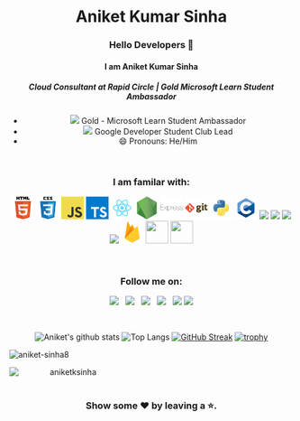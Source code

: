 <center>
  
# Aniket Kumar Sinha

### Hello Developers 👋
#### I am Aniket Kumar Sinha
##### Cloud Consultant at Rapid Circle | Gold Microsoft Learn Student Ambassador

- <code><img height="15" src="https://studentambassadors.microsoft.com/Assets/Badge/LevelGold.png"></code> Gold - Microsoft Learn Student Ambassador
- <code><img height="15" src="https://pbs.twimg.com/profile_images/1182361454072209408/VEaUkAkk_400x400.png"></code> Google Developer Student Club Lead
- 😄 Pronouns: He/Him

<br>





### I am familar with:

<code><img height="40" src="https://raw.githubusercontent.com/github/explore/80688e429a7d4ef2fca1e82350fe8e3517d3494d/topics/html/html.png"></code>
<code><img height="40" src="https://raw.githubusercontent.com/github/explore/80688e429a7d4ef2fca1e82350fe8e3517d3494d/topics/css/css.png"></code>
<code><img height="40" src="https://raw.githubusercontent.com/github/explore/80688e429a7d4ef2fca1e82350fe8e3517d3494d/topics/javascript/javascript.png"></code>
<code><img height="40" src="https://raw.githubusercontent.com/github/explore/80688e429a7d4ef2fca1e82350fe8e3517d3494d/topics/typescript/typescript.png"></code>
<code><img height="40" src="https://raw.githubusercontent.com/github/explore/80688e429a7d4ef2fca1e82350fe8e3517d3494d/topics/react/react.png"></code>
<code><img height="40" src="https://raw.githubusercontent.com/github/explore/80688e429a7d4ef2fca1e82350fe8e3517d3494d/topics/nodejs/nodejs.png"></code>
<code><img height="40" src="https://raw.githubusercontent.com/github/explore/5c058a388828bb5fde0bcafd4bc867b5bb3f26f3/topics/express/express.png"></code>
<code><img height="40" src="https://raw.githubusercontent.com/github/explore/5c058a388828bb5fde0bcafd4bc867b5bb3f26f3/topics/git/git.png"></code>
<code><img height="40" src="https://raw.githubusercontent.com/github/explore/5c058a388828bb5fde0bcafd4bc867b5bb3f26f3/topics/python/python.png"></code>
<code><img height="40" src="https://raw.githubusercontent.com/github/explore/5c058a388828bb5fde0bcafd4bc867b5bb3f26f3/topics/c/c.png"></code>
<code><img height="40" src="https://cdn.worldvectorlogo.com/logos/java.svg"></code>
<code><img height="40" src="https://cdn.worldvectorlogo.com/logos/visual-studio-code-1.svg"></code>
<code><img height="40" src="https://seeklogo.com/images/P/postman-logo-F43375A2EB-seeklogo.com.png"></code>
<code><img height="40" src="https://cdn.iconscout.com/icon/free/png-256/wordpress-9-282614.png"></code>
<code><img height="40" src="https://raw.githubusercontent.com/github/explore/5c058a388828bb5fde0bcafd4bc867b5bb3f26f3/topics/firebase/firebase.png"></code>
<code><img height="40" width="40" src="https://cdn.worldvectorlogo.com/logos/material-ui-1.svg"></code>
<code><img height="40" width="40" src="https://pbs.twimg.com/media/E00JLeSVkAIY5Yf.png:large"></code>

<br>

### Follow me on:

<a href="https://www.linkedin.com/in/aniketkumarsinha/"><img height="30" src="https://www.vectorico.com/wp-content/uploads/2018/02/LinkedIn-Icon-squircle.png?raw=true" target="_blank"></a>&nbsp;&nbsp;
<a href="https://twitter.com/AniketKSinha"><img height="30" src="https://www.freepnglogos.com/uploads/twitter-logo-png/twitter-logo-vector-png-clipart-1.png?raw=true"></a>&nbsp;&nbsp;
<a href="https://instagram.com/aniketksinha"><img height="30" src="https://www.freepnglogos.com/uploads/instagram-logos-png-images-free-download-2.png"></a>&nbsp;&nbsp;
<a href="https://github.com/aniket-sinha8"><img height="30" src="https://github.githubassets.com/images/modules/logos_page/GitHub-Mark.png?raw=true"></a>&nbsp;&nbsp;
<a href="https://medium.com/@aniketkumarsinha"><img height="30" src="https://cdn.worldvectorlogo.com/logos/monogram-medium.svg"></a>
<a href="https://www.youtube.com/channel/UCEDK0r0TfURa1vYZ4sMW0jw"><img height="30" src="https://cdn.worldvectorlogo.com/logos/youtube-icon.svg"></a>

<br>


![Aniket's github stats](https://github-readme-stats.vercel.app/api?username=aniket-sinha8&show_icons=true&theme=radical)
![Top Langs](https://github-readme-stats.vercel.app/api/top-langs/?username=aniket-sinha8&layout=compact&theme=radical)
[![GitHub Streak](https://github-readme-streak-stats.herokuapp.com?user=aniket-sinha8&theme=radical)](https://git.io/streak-stats)
[![trophy](https://github-profile-trophy.vercel.app/?username=aniket-sinha8&theme=radical)](https://github.com/ryo-ma/github-profile-trophy)


<p align="left"><img src="https://komarev.com/ghpvc/?username=aniket-sinha8&color=fc418d" alt="aniket-sinha8" /></p>

<p><a href="https://www.buymeacoffee.com/aniketksinha"> <img align="left" src="https://cdn.buymeacoffee.com/buttons/v2/default-yellow.png" height="50" width="210" alt="aniketksinha" /></a></p><br><br>

  





### Show some ❤️ by leaving a ⭐.

</center>
